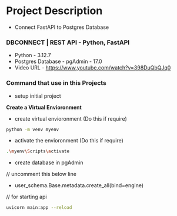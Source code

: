 # Project Description
- Connect FastAPI to Postgres Database

### DBCONNECT | REST API - Python, FastAPI
- Python - 3.12.7
- Postgres Database - pgAdmin - 17.0
- Video URL - https://www.youtube.com/watch?v=398DuQbQJq0


### Command that use in this Projects

- setup initial project

**Create a Virtual Envioronment**

- create virtual envioronment (Do this if require)
```bash
python -m venv myenv
```
- activate the envioronment (Do this if require)
```bash
.\myenv\Scripts\activate
```

- create database in pgAdmin

// uncomment this below line
- user_schema.Base.metadata.create_all(bind=engine)

// for starting api
```bash
uvicorn main:app --reload
```